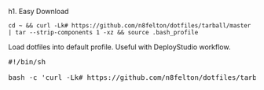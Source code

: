 h1. Easy Download

<pre><code>cd ~ && curl -Lk# https://github.com/n8felton/dotfiles/tarball/master | tar --strip-components 1 -xz && source .bash_profile</code></pre>

Load dotfiles into default profile. Useful with DeployStudio workflow.

<pre>
#!/bin/sh

bash -c 'curl -Lk# https://github.com/n8felton/dotfiles/tarball/master | tar --strip-components 1 -xC /System/Library/User\ Template/Non_localized/'
</pre>
